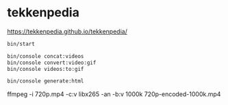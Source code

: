# tekkenpedia

https://tekkenpedia.github.io/tekkenpedia/

```bash
bin/start

bin/console concat:videos
bin/console convert:video:gif
bin/console videos:to:gif

bin/console generate:html
```

ffmpeg -i 720p.mp4 -c:v libx265 -an -b:v 1000k 720p-encoded-1000k.mp4
